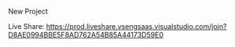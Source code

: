 New Project

Live Share:
https://prod.liveshare.vsengsaas.visualstudio.com/join?D8AE0994BBE5F8AD762A54B85A44173D59E0
